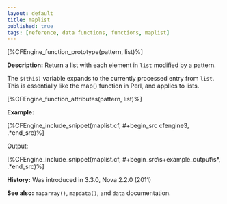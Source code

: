 ```yaml
---
layout: default
title: maplist
published: true
tags: [reference, data functions, functions, maplist]
---
```


[%CFEngine_function_prototype(pattern, list)%]

**Description:** Return a list with each element in `list` modified by a 
pattern.

The `$(this)` variable expands to the currently processed entry from `list`. 
This is essentially like the map() function in Perl, and applies to
lists.

[%CFEngine_function_attributes(pattern, list)%]

**Example:**

[%CFEngine_include_snippet(maplist.cf, #\+begin_src cfengine3, .*end_src)%]

Output:

[%CFEngine_include_snippet(maplist.cf, #\+begin_src\s+example_output\s*, .*end_src)%]

**History:** Was introduced in 3.3.0, Nova 2.2.0 (2011)

**See also:** `maparray()`, `mapdata()`, and `data` documentation.
